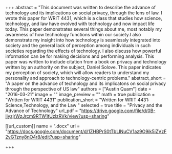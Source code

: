 +++
abstract = "This document was written to describe the advance of technology and its implications on social privacy, through the lens of law. I wrote this paper for WRIT 4431, which is a class that studies how science, technology, and law have evolved with technology and now impact life today. This paper demonstrates several things about me, most notably my awareness of how technology functions within our society.I also demonstrate my insight into how technology is seamlessly integrated into society and the general lack of perception among individuals in such societies regarding the effects of technology. I also discuss how powerful information can be for making decisions and performing analysis. This paper was written to include citation from a book on privacy and technology written by an authority on the subject, Daniel Solove. This paper indicates my perception of society, which will allow readers to understand my personality and approach to technology-centric problems."
abstract_short = "A paper on the advance of technology and its implicatons on social privacy through the perspective of US law"
authors = ["Austin Quam"]
date = "2016-03-21"
image = ""
image_preview = ""
math = true
publication = "Written for WRIT 4431"
publication_short = "Written for WRIT 4431: Science,Technology, and the Law "
selected = true
title = "Privacy and the Advance of Technology"
url_pdf = "https://drive.google.com/file/d/0B-IiyzjrWzJrcm9RTW1tUzlzRVk/view?usp=sharing"

[[url_custom]]
name = ".docx"
url = "https://docs.google.com/document/d/1ZHBPrS0tTbLINuCV1az9O9ik5iZVzF2vGTzny8nO4r8/edit?usp=sharing"

+++

